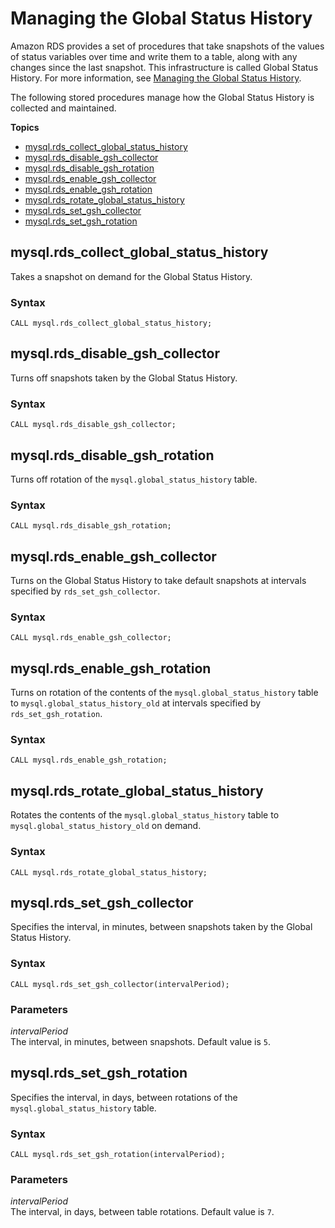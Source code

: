 # Managing the Global Status History<a name="mysql-stored-proc-gsh"></a>

Amazon RDS provides a set of procedures that take snapshots of the values of status variables over time and write them to a table, along with any changes since the last snapshot\. This infrastructure is called Global Status History\. For more information, see [Managing the Global Status History](https://docs.aws.amazon.com/AmazonRDS/latest/UserGuide/Appendix.MySQL.CommonDBATasks.html#Appendix.MySQL.CommonDBATasks.GoSH)\.

The following stored procedures manage how the Global Status History is collected and maintained\.

**Topics**
+ [mysql\.rds\_collect\_global\_status\_history](#mysql_rds_collect_global_status_history)
+ [mysql\.rds\_disable\_gsh\_collector](#mysql_rds_disable_gsh_collector)
+ [mysql\.rds\_disable\_gsh\_rotation](#mysql_rds_disable_gsh_rotation)
+ [mysql\.rds\_enable\_gsh\_collector](#mysql_rds_enable_gsh_collector)
+ [mysql\.rds\_enable\_gsh\_rotation](#mysql_rds_enable_gsh_rotation)
+ [mysql\.rds\_rotate\_global\_status\_history](#mysql_rds_rotate_global_status_history)
+ [mysql\.rds\_set\_gsh\_collector](#mysql_rds_set_gsh_collector)
+ [mysql\.rds\_set\_gsh\_rotation](#mysql_rds_set_gsh_rotation)

## mysql\.rds\_collect\_global\_status\_history<a name="mysql_rds_collect_global_status_history"></a>

Takes a snapshot on demand for the Global Status History\.

### Syntax<a name="rds_collect_global_status_history-syntax"></a>

 

```
CALL mysql.rds_collect_global_status_history;
```

## mysql\.rds\_disable\_gsh\_collector<a name="mysql_rds_disable_gsh_collector"></a>

Turns off snapshots taken by the Global Status History\.

### Syntax<a name="mysql_rds_disable_gsh_collector-syntax"></a>

 

```
CALL mysql.rds_disable_gsh_collector;
```

## mysql\.rds\_disable\_gsh\_rotation<a name="mysql_rds_disable_gsh_rotation"></a>

Turns off rotation of the `mysql.global_status_history` table\.

### Syntax<a name="mysql_rds_disable_gsh_rotation-syntax"></a>

 

```
CALL mysql.rds_disable_gsh_rotation;
```

## mysql\.rds\_enable\_gsh\_collector<a name="mysql_rds_enable_gsh_collector"></a>

Turns on the Global Status History to take default snapshots at intervals specified by `rds_set_gsh_collector`\.

### Syntax<a name="mysql_rds_enable_gsh_collector-syntax"></a>

 

```
CALL mysql.rds_enable_gsh_collector;
```

## mysql\.rds\_enable\_gsh\_rotation<a name="mysql_rds_enable_gsh_rotation"></a>

Turns on rotation of the contents of the `mysql.global_status_history` table to `mysql.global_status_history_old` at intervals specified by `rds_set_gsh_rotation`\.

### Syntax<a name="mysql_rds_enable_gsh_rotation-syntax"></a>

 

```
CALL mysql.rds_enable_gsh_rotation;
```

## mysql\.rds\_rotate\_global\_status\_history<a name="mysql_rds_rotate_global_status_history"></a>

Rotates the contents of the `mysql.global_status_history` table to `mysql.global_status_history_old` on demand\.

### Syntax<a name="mysql_rds_rotate_global_status_history-syntax"></a>

 

```
CALL mysql.rds_rotate_global_status_history;
```

## mysql\.rds\_set\_gsh\_collector<a name="mysql_rds_set_gsh_collector"></a>

Specifies the interval, in minutes, between snapshots taken by the Global Status History\.

### Syntax<a name="mysql_rds_set_gsh_collector-syntax"></a>

 

```
CALL mysql.rds_set_gsh_collector(intervalPeriod);
```

### Parameters<a name="mysql_rds_set_gsh_collector-parameters"></a>

 *intervalPeriod*   
The interval, in minutes, between snapshots\. Default value is `5`\.

## mysql\.rds\_set\_gsh\_rotation<a name="mysql_rds_set_gsh_rotation"></a>

Specifies the interval, in days, between rotations of the `mysql.global_status_history` table\.

### Syntax<a name="mysql_rds_set_gsh_rotation-syntax"></a>

 

```
CALL mysql.rds_set_gsh_rotation(intervalPeriod);
```

### Parameters<a name="mysql_rds_set_gsh_rotation-parameters"></a>

 *intervalPeriod*   
The interval, in days, between table rotations\. Default value is `7`\.
